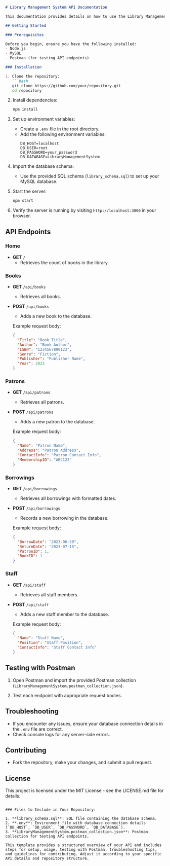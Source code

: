
```markdown
# Library Management System API Documentation

This documentation provides details on how to use the Library Management System API.

## Getting Started

### Prerequisites

Before you begin, ensure you have the following installed:
- Node.js
- MySQL
- Postman (for testing API endpoints)

### Installation

1. Clone the repository:
   ```bash
   git clone https://github.com/your/repository.git
   cd repository
   ```

2. Install dependencies:
   ```bash
   npm install
   ```

3. Set up environment variables:
   - Create a `.env` file in the root directory.
   - Add the following environment variables:
     ```
     DB_HOST=localhost
     DB_USER=root
     DB_PASSWORD=your_password
     DB_DATABASE=LibraryManagementSystem
     ```

4. Import the database schema:
   - Use the provided SQL schema (`library_schema.sql`) to set up your MySQL database.

5. Start the server:
   ```bash
   npm start
   ```

6. Verify the server is running by visiting `http://localhost:3000` in your browser.

## API Endpoints

### Home

- **GET** `/`
  - Retrieves the count of books in the library.

### Books

- **GET** `/api/books`
  - Retrieves all books.
  
- **POST** `/api/books`
  - Adds a new book to the database.

  Example request body:
  ```json
  {
    "Title": "Book Title",
    "Author": "Book Author",
    "ISBN": "1234567890123",
    "Genre": "Fiction",
    "Publisher": "Publisher Name",
    "Year": 2023
  }
  ```

### Patrons

- **GET** `/api/patrons`
  - Retrieves all patrons.
  
- **POST** `/api/patrons`
  - Adds a new patron to the database.

  Example request body:
  ```json
  {
    "Name": "Patron Name",
    "Address": "Patron Address",
    "ContactInfo": "Patron Contact Info",
    "MembershipID": "ABC123"
  }
  ```

### Borrowings

- **GET** `/api/borrowings`
  - Retrieves all borrowings with formatted dates.
  
- **POST** `/api/borrowings`
  - Records a new borrowing in the database.

  Example request body:
  ```json
  {
    "BorrowDate": "2023-06-30",
    "ReturnDate": "2023-07-15",
    "PatronID": 1,
    "BookID": 1
  }
  ```

### Staff

- **GET** `/api/staff`
  - Retrieves all staff members.
  
- **POST** `/api/staff`
  - Adds a new staff member to the database.

  Example request body:
  ```json
  {
    "Name": "Staff Name",
    "Position": "Staff Position",
    "ContactInfo": "Staff Contact Info"
  }
  ```

## Testing with Postman

1. Open Postman and import the provided Postman collection (`LibraryManagementSystem.postman_collection.json`).

2. Test each endpoint with appropriate request bodies.

## Troubleshooting

- If you encounter any issues, ensure your database connection details in the `.env` file are correct.
- Check console logs for any server-side errors.

## Contributing

- Fork the repository, make your changes, and submit a pull request.

## License

This project is licensed under the MIT License - see the LICENSE.md file for details.
```

### Files to Include in Your Repository:

1. **library_schema.sql**: SQL file containing the database schema.
2. **.env**: Environment file with database connection details (`DB_HOST`, `DB_USER`, `DB_PASSWORD`, `DB_DATABASE`).
3. **LibraryManagementSystem.postman_collection.json**: Postman collection for testing API endpoints.

This template provides a structured overview of your API and includes steps for setup, usage, testing with Postman, troubleshooting tips, and guidelines for contributing. Adjust it according to your specific API details and repository structure.
